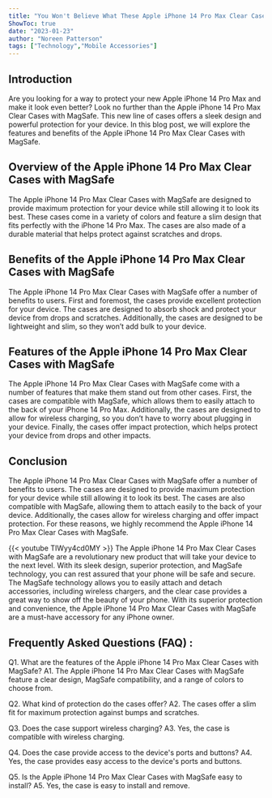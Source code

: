 ```yaml
---
title: "You Won't Believe What These Apple iPhone 14 Pro Max Clear Cases with MagSafe Can Do!"
ShowToc: true 
date: "2023-01-23"
author: "Noreen Patterson" 
tags: ["Technology","Mobile Accessories"]
---
```

## Introduction
Are you looking for a way to protect your new Apple iPhone 14 Pro Max and make it look even better? Look no further than the Apple iPhone 14 Pro Max Clear Cases with MagSafe. This new line of cases offers a sleek design and powerful protection for your device. In this blog post, we will explore the features and benefits of the Apple iPhone 14 Pro Max Clear Cases with MagSafe.

## Overview of the Apple iPhone 14 Pro Max Clear Cases with MagSafe
The Apple iPhone 14 Pro Max Clear Cases with MagSafe are designed to provide maximum protection for your device while still allowing it to look its best. These cases come in a variety of colors and feature a slim design that fits perfectly with the iPhone 14 Pro Max. The cases are also made of a durable material that helps protect against scratches and drops.

## Benefits of the Apple iPhone 14 Pro Max Clear Cases with MagSafe
The Apple iPhone 14 Pro Max Clear Cases with MagSafe offer a number of benefits to users. First and foremost, the cases provide excellent protection for your device. The cases are designed to absorb shock and protect your device from drops and scratches. Additionally, the cases are designed to be lightweight and slim, so they won’t add bulk to your device. 

## Features of the Apple iPhone 14 Pro Max Clear Cases with MagSafe
The Apple iPhone 14 Pro Max Clear Cases with MagSafe come with a number of features that make them stand out from other cases. First, the cases are compatible with MagSafe, which allows them to easily attach to the back of your iPhone 14 Pro Max. Additionally, the cases are designed to allow for wireless charging, so you don’t have to worry about plugging in your device. Finally, the cases offer impact protection, which helps protect your device from drops and other impacts.

## Conclusion
The Apple iPhone 14 Pro Max Clear Cases with MagSafe offer a number of benefits to users. The cases are designed to provide maximum protection for your device while still allowing it to look its best. The cases are also compatible with MagSafe, allowing them to attach easily to the back of your device. Additionally, the cases allow for wireless charging and offer impact protection. For these reasons, we highly recommend the Apple iPhone 14 Pro Max Clear Cases with MagSafe.

{{< youtube TIWyy4cd0MY >}} 
The Apple iPhone 14 Pro Max Clear Cases with MagSafe are a revolutionary new product that will take your device to the next level. With its sleek design, superior protection, and MagSafe technology, you can rest assured that your phone will be safe and secure. The MagSafe technology allows you to easily attach and detach accessories, including wireless chargers, and the clear case provides a great way to show off the beauty of your phone. With its superior protection and convenience, the Apple iPhone 14 Pro Max Clear Cases with MagSafe are a must-have accessory for any iPhone owner.

## Frequently Asked Questions (FAQ) :
Q1. What are the features of the Apple iPhone 14 Pro Max Clear Cases with MagSafe? 
A1. The Apple iPhone 14 Pro Max Clear Cases with MagSafe feature a clear design, MagSafe compatibility, and a range of colors to choose from. 

Q2. What kind of protection do the cases offer? 
A2. The cases offer a slim fit for maximum protection against bumps and scratches. 

Q3. Does the case support wireless charging? 
A3. Yes, the case is compatible with wireless charging. 

Q4. Does the case provide access to the device's ports and buttons? 
A4. Yes, the case provides easy access to the device's ports and buttons. 

Q5. Is the Apple iPhone 14 Pro Max Clear Cases with MagSafe easy to install? 
A5. Yes, the case is easy to install and remove.


